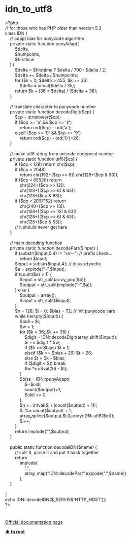 # idn_to_utf8




<div class="phpcode"><span class="html">
<span class="default">&lt;?php<br></span><span class="comment">// for those who has PHP older than version 5.3<br></span><span class="keyword">class </span><span class="default">IDN </span><span class="keyword">{<br>&#xA0; &#xA0; </span><span class="comment">// adapt bias for punycode algorithm<br>&#xA0; &#xA0; </span><span class="keyword">private static function </span><span class="default">punyAdapt</span><span class="keyword">(<br>&#xA0; &#xA0; &#xA0; &#xA0; </span><span class="default">$delta</span><span class="keyword">,<br>&#xA0; &#xA0; &#xA0; &#xA0; </span><span class="default">$numpoints</span><span class="keyword">,<br>&#xA0; &#xA0; &#xA0; &#xA0; </span><span class="default">$firsttime<br>&#xA0; &#xA0; </span><span class="keyword">) {<br>&#xA0; &#xA0; &#xA0; &#xA0; </span><span class="default">$delta </span><span class="keyword">= </span><span class="default">$firsttime </span><span class="keyword">? </span><span class="default">$delta </span><span class="keyword">/ </span><span class="default">700 </span><span class="keyword">: </span><span class="default">$delta </span><span class="keyword">/ </span><span class="default">2</span><span class="keyword">; <br>&#xA0; &#xA0; &#xA0; &#xA0; </span><span class="default">$delta </span><span class="keyword">+= </span><span class="default">$delta </span><span class="keyword">/ </span><span class="default">$numpoints</span><span class="keyword">;<br>&#xA0; &#xA0; &#xA0; &#xA0; for (</span><span class="default">$k </span><span class="keyword">= </span><span class="default">0</span><span class="keyword">; </span><span class="default">$delta </span><span class="keyword">&gt; </span><span class="default">455</span><span class="keyword">; </span><span class="default">$k </span><span class="keyword">+= </span><span class="default">36</span><span class="keyword">)<br>&#xA0; &#xA0; &#xA0; &#xA0; &#xA0; &#xA0; </span><span class="default">$delta </span><span class="keyword">= </span><span class="default">intval</span><span class="keyword">(</span><span class="default">$delta </span><span class="keyword">/ </span><span class="default">35</span><span class="keyword">);<br>&#xA0; &#xA0; &#xA0; &#xA0; return </span><span class="default">$k </span><span class="keyword">+ (</span><span class="default">36 </span><span class="keyword">* </span><span class="default">$delta</span><span class="keyword">) / (</span><span class="default">$delta </span><span class="keyword">+ </span><span class="default">38</span><span class="keyword">);<br>&#xA0; &#xA0; }<br> <br>&#xA0; &#xA0; </span><span class="comment">// translate character to punycode number<br>&#xA0; &#xA0; </span><span class="keyword">private static function </span><span class="default">decodeDigit</span><span class="keyword">(</span><span class="default">$cp</span><span class="keyword">) {<br>&#xA0; &#xA0; &#xA0; &#xA0; </span><span class="default">$cp </span><span class="keyword">= </span><span class="default">strtolower</span><span class="keyword">(</span><span class="default">$cp</span><span class="keyword">);<br>&#xA0; &#xA0; &#xA0; &#xA0; if (</span><span class="default">$cp </span><span class="keyword">&gt;= </span><span class="string">&apos;a&apos; </span><span class="keyword">&amp;&amp; </span><span class="default">$cp </span><span class="keyword">&lt;= </span><span class="string">&apos;z&apos;</span><span class="keyword">)<br>&#xA0; &#xA0; &#xA0; &#xA0; &#xA0; &#xA0; return </span><span class="default">ord</span><span class="keyword">(</span><span class="default">$cp</span><span class="keyword">) - </span><span class="default">ord</span><span class="keyword">(</span><span class="string">&apos;a&apos;</span><span class="keyword">);<br>&#xA0; &#xA0; &#xA0; &#xA0; elseif (</span><span class="default">$cp </span><span class="keyword">&gt;= </span><span class="string">&apos;0&apos; </span><span class="keyword">&amp;&amp; </span><span class="default">$cp </span><span class="keyword">&lt;= </span><span class="string">&apos;9&apos;</span><span class="keyword">)<br>&#xA0; &#xA0; &#xA0; &#xA0; &#xA0; &#xA0; return </span><span class="default">ord</span><span class="keyword">(</span><span class="default">$cp</span><span class="keyword">) - </span><span class="default">ord</span><span class="keyword">(</span><span class="string">&apos;0&apos;</span><span class="keyword">)+</span><span class="default">26</span><span class="keyword">;<br>&#xA0; &#xA0; }<br> <br>&#xA0; &#xA0; </span><span class="comment">// make utf8 string from unicode codepoint number<br>&#xA0; &#xA0; </span><span class="keyword">private static function </span><span class="default">utf8</span><span class="keyword">(</span><span class="default">$cp</span><span class="keyword">) {<br>&#xA0; &#xA0; &#xA0; &#xA0; if (</span><span class="default">$cp </span><span class="keyword">&lt; </span><span class="default">128</span><span class="keyword">) return </span><span class="default">chr</span><span class="keyword">(</span><span class="default">$cp</span><span class="keyword">);<br>&#xA0; &#xA0; &#xA0; &#xA0; if (</span><span class="default">$cp </span><span class="keyword">&lt; </span><span class="default">2048</span><span class="keyword">) <br>&#xA0; &#xA0; &#xA0; &#xA0; &#xA0; &#xA0; return </span><span class="default">chr</span><span class="keyword">(</span><span class="default">192</span><span class="keyword">+(</span><span class="default">$cp </span><span class="keyword">&gt;&gt; </span><span class="default">6</span><span class="keyword">)).</span><span class="default">chr</span><span class="keyword">(</span><span class="default">128</span><span class="keyword">+(</span><span class="default">$cp </span><span class="keyword">&amp; </span><span class="default">63</span><span class="keyword">));<br>&#xA0; &#xA0; &#xA0; &#xA0; if (</span><span class="default">$cp </span><span class="keyword">&lt; </span><span class="default">65536</span><span class="keyword">) return <br>&#xA0; &#xA0; &#xA0; &#xA0; &#xA0; &#xA0; </span><span class="default">chr</span><span class="keyword">(</span><span class="default">224</span><span class="keyword">+(</span><span class="default">$cp </span><span class="keyword">&gt;&gt; </span><span class="default">12</span><span class="keyword">)).<br>&#xA0; &#xA0; &#xA0; &#xA0; &#xA0; &#xA0; </span><span class="default">chr</span><span class="keyword">(</span><span class="default">128</span><span class="keyword">+((</span><span class="default">$cp </span><span class="keyword">&gt;&gt; </span><span class="default">6</span><span class="keyword">) &amp; </span><span class="default">63</span><span class="keyword">)).<br>&#xA0; &#xA0; &#xA0; &#xA0; &#xA0; &#xA0; </span><span class="default">chr</span><span class="keyword">(</span><span class="default">128</span><span class="keyword">+(</span><span class="default">$cp </span><span class="keyword">&amp; </span><span class="default">63</span><span class="keyword">));<br>&#xA0; &#xA0; &#xA0; &#xA0; if (</span><span class="default">$cp </span><span class="keyword">&lt; </span><span class="default">2097152</span><span class="keyword">) return <br>&#xA0; &#xA0; &#xA0; &#xA0; &#xA0; &#xA0; </span><span class="default">chr</span><span class="keyword">(</span><span class="default">240</span><span class="keyword">+(</span><span class="default">$cp </span><span class="keyword">&gt;&gt; </span><span class="default">18</span><span class="keyword">)).<br>&#xA0; &#xA0; &#xA0; &#xA0; &#xA0; &#xA0; </span><span class="default">chr</span><span class="keyword">(</span><span class="default">128</span><span class="keyword">+((</span><span class="default">$cp </span><span class="keyword">&gt;&gt; </span><span class="default">12</span><span class="keyword">) &amp; </span><span class="default">63</span><span class="keyword">)).<br>&#xA0; &#xA0; &#xA0; &#xA0; &#xA0; &#xA0; </span><span class="default">chr</span><span class="keyword">(</span><span class="default">128</span><span class="keyword">+((</span><span class="default">$cp </span><span class="keyword">&gt;&gt; </span><span class="default">6</span><span class="keyword">) &amp; </span><span class="default">63</span><span class="keyword">)).<br>&#xA0; &#xA0; &#xA0; &#xA0; &#xA0; &#xA0; </span><span class="default">chr</span><span class="keyword">(</span><span class="default">128</span><span class="keyword">+(</span><span class="default">$cp </span><span class="keyword">&amp; </span><span class="default">63</span><span class="keyword">));<br>&#xA0; &#xA0; &#xA0; &#xA0; </span><span class="comment">// it should never get here <br>&#xA0; &#xA0; </span><span class="keyword">}<br> <br>&#xA0; &#xA0; </span><span class="comment">// main decoding function<br>&#xA0; &#xA0; </span><span class="keyword">private static function </span><span class="default">decodePart</span><span class="keyword">(</span><span class="default">$input</span><span class="keyword">) {<br>&#xA0; &#xA0; &#xA0; &#xA0; if (</span><span class="default">substr</span><span class="keyword">(</span><span class="default">$input</span><span class="keyword">,</span><span class="default">0</span><span class="keyword">,</span><span class="default">4</span><span class="keyword">) != </span><span class="string">&quot;xn--&quot;</span><span class="keyword">) </span><span class="comment">// prefix check...<br>&#xA0; &#xA0; &#xA0; &#xA0; &#xA0; &#xA0; </span><span class="keyword">return </span><span class="default">$input</span><span class="keyword">;<br>&#xA0; &#xA0; &#xA0; &#xA0; </span><span class="default">$input </span><span class="keyword">= </span><span class="default">substr</span><span class="keyword">(</span><span class="default">$input</span><span class="keyword">,</span><span class="default">4</span><span class="keyword">); </span><span class="comment">// discard prefix<br>&#xA0; &#xA0; &#xA0; &#xA0; </span><span class="default">$a </span><span class="keyword">= </span><span class="default">explode</span><span class="keyword">(</span><span class="string">&quot;-&quot;</span><span class="keyword">,</span><span class="default">$input</span><span class="keyword">);<br>&#xA0; &#xA0; &#xA0; &#xA0; if (</span><span class="default">count</span><span class="keyword">(</span><span class="default">$a</span><span class="keyword">) &gt; </span><span class="default">1</span><span class="keyword">) {<br>&#xA0; &#xA0; &#xA0; &#xA0; &#xA0; &#xA0; </span><span class="default">$input </span><span class="keyword">= </span><span class="default">str_split</span><span class="keyword">(</span><span class="default">array_pop</span><span class="keyword">(</span><span class="default">$a</span><span class="keyword">));<br>&#xA0; &#xA0; &#xA0; &#xA0; &#xA0; &#xA0; </span><span class="default">$output </span><span class="keyword">= </span><span class="default">str_split</span><span class="keyword">(</span><span class="default">implode</span><span class="keyword">(</span><span class="string">&quot;-&quot;</span><span class="keyword">,</span><span class="default">$a</span><span class="keyword">));<br>&#xA0; &#xA0; &#xA0; &#xA0; } else {<br>&#xA0; &#xA0; &#xA0; &#xA0; &#xA0; &#xA0; </span><span class="default">$output </span><span class="keyword">= array();<br>&#xA0; &#xA0; &#xA0; &#xA0; &#xA0; &#xA0; </span><span class="default">$input </span><span class="keyword">= </span><span class="default">str_split</span><span class="keyword">(</span><span class="default">$input</span><span class="keyword">);<br>&#xA0; &#xA0; &#xA0; &#xA0; }<br>&#xA0; &#xA0; &#xA0; &#xA0; </span><span class="default">$n </span><span class="keyword">= </span><span class="default">128</span><span class="keyword">; </span><span class="default">$i </span><span class="keyword">= </span><span class="default">0</span><span class="keyword">; </span><span class="default">$bias </span><span class="keyword">= </span><span class="default">72</span><span class="keyword">; </span><span class="comment">// init punycode vars<br>&#xA0; &#xA0; &#xA0; &#xA0; </span><span class="keyword">while (!empty(</span><span class="default">$input</span><span class="keyword">)) {<br>&#xA0; &#xA0; &#xA0; &#xA0; &#xA0; &#xA0; </span><span class="default">$oldi </span><span class="keyword">= </span><span class="default">$i</span><span class="keyword">;<br>&#xA0; &#xA0; &#xA0; &#xA0; &#xA0; &#xA0; </span><span class="default">$w </span><span class="keyword">= </span><span class="default">1</span><span class="keyword">;<br>&#xA0; &#xA0; &#xA0; &#xA0; &#xA0; &#xA0; for (</span><span class="default">$k </span><span class="keyword">= </span><span class="default">36</span><span class="keyword">;;</span><span class="default">$k </span><span class="keyword">+= </span><span class="default">36</span><span class="keyword">) {<br>&#xA0; &#xA0; &#xA0; &#xA0; &#xA0; &#xA0; &#xA0; &#xA0; </span><span class="default">$digit </span><span class="keyword">= </span><span class="default">IDN</span><span class="keyword">::</span><span class="default">decodeDigit</span><span class="keyword">(</span><span class="default">array_shift</span><span class="keyword">(</span><span class="default">$input</span><span class="keyword">));<br>&#xA0; &#xA0; &#xA0; &#xA0; &#xA0; &#xA0; &#xA0; &#xA0; </span><span class="default">$i </span><span class="keyword">+= </span><span class="default">$digit </span><span class="keyword">* </span><span class="default">$w</span><span class="keyword">;<br>&#xA0; &#xA0; &#xA0; &#xA0; &#xA0; &#xA0; &#xA0; &#xA0; if (</span><span class="default">$k </span><span class="keyword">&lt;= </span><span class="default">$bias</span><span class="keyword">) </span><span class="default">$t </span><span class="keyword">= </span><span class="default">1</span><span class="keyword">;<br>&#xA0; &#xA0; &#xA0; &#xA0; &#xA0; &#xA0; &#xA0; &#xA0; elseif (</span><span class="default">$k </span><span class="keyword">&gt;= </span><span class="default">$bias </span><span class="keyword">+ </span><span class="default">26</span><span class="keyword">) </span><span class="default">$t </span><span class="keyword">= </span><span class="default">26</span><span class="keyword">;<br>&#xA0; &#xA0; &#xA0; &#xA0; &#xA0; &#xA0; &#xA0; &#xA0; else </span><span class="default">$t </span><span class="keyword">= </span><span class="default">$k </span><span class="keyword">- </span><span class="default">$bias</span><span class="keyword">;<br>&#xA0; &#xA0; &#xA0; &#xA0; &#xA0; &#xA0; &#xA0; &#xA0; if (</span><span class="default">$digit </span><span class="keyword">&lt; </span><span class="default">$t</span><span class="keyword">) break;<br>&#xA0; &#xA0; &#xA0; &#xA0; &#xA0; &#xA0; &#xA0; &#xA0; </span><span class="default">$w </span><span class="keyword">*= </span><span class="default">intval</span><span class="keyword">(</span><span class="default">36 </span><span class="keyword">- </span><span class="default">$t</span><span class="keyword">);<br>&#xA0; &#xA0; &#xA0; &#xA0; &#xA0; &#xA0; }<br>&#xA0; &#xA0; &#xA0; &#xA0; &#xA0; &#xA0; </span><span class="default">$bias </span><span class="keyword">= </span><span class="default">IDN</span><span class="keyword">::</span><span class="default">punyAdapt</span><span class="keyword">(<br>&#xA0; &#xA0; &#xA0; &#xA0; &#xA0; &#xA0; &#xA0; &#xA0; </span><span class="default">$i</span><span class="keyword">-</span><span class="default">$oldi</span><span class="keyword">,<br>&#xA0; &#xA0; &#xA0; &#xA0; &#xA0; &#xA0; &#xA0; &#xA0; </span><span class="default">count</span><span class="keyword">(</span><span class="default">$output</span><span class="keyword">)+</span><span class="default">1</span><span class="keyword">,<br>&#xA0; &#xA0; &#xA0; &#xA0; &#xA0; &#xA0; &#xA0; &#xA0; </span><span class="default">$oldi </span><span class="keyword">== </span><span class="default">0<br>&#xA0; &#xA0; &#xA0; &#xA0; &#xA0; &#xA0; </span><span class="keyword">);<br>&#xA0; &#xA0; &#xA0; &#xA0; &#xA0; &#xA0; </span><span class="default">$n </span><span class="keyword">+= </span><span class="default">intval</span><span class="keyword">(</span><span class="default">$i </span><span class="keyword">/ (</span><span class="default">count</span><span class="keyword">(</span><span class="default">$output</span><span class="keyword">) + </span><span class="default">1</span><span class="keyword">));<br>&#xA0; &#xA0; &#xA0; &#xA0; &#xA0; &#xA0; </span><span class="default">$i </span><span class="keyword">%= </span><span class="default">count</span><span class="keyword">(</span><span class="default">$output</span><span class="keyword">) + </span><span class="default">1</span><span class="keyword">;<br>&#xA0; &#xA0; &#xA0; &#xA0; &#xA0; &#xA0; </span><span class="default">array_splice</span><span class="keyword">(</span><span class="default">$output</span><span class="keyword">,</span><span class="default">$i</span><span class="keyword">,</span><span class="default">0</span><span class="keyword">,array(</span><span class="default">IDN</span><span class="keyword">::</span><span class="default">utf8</span><span class="keyword">(</span><span class="default">$n</span><span class="keyword">)));<br>&#xA0; &#xA0; &#xA0; &#xA0; &#xA0; &#xA0; </span><span class="default">$i</span><span class="keyword">++;<br>&#xA0; &#xA0; &#xA0; &#xA0; }<br>&#xA0; &#xA0; &#xA0; &#xA0; return </span><span class="default">implode</span><span class="keyword">(</span><span class="string">&quot;&quot;</span><span class="keyword">,</span><span class="default">$output</span><span class="keyword">);<br>&#xA0; &#xA0; }<br> <br>&#xA0; &#xA0; public static function </span><span class="default">decodeIDN</span><span class="keyword">(</span><span class="default">$name</span><span class="keyword">) {<br>&#xA0; &#xA0; &#xA0; &#xA0; </span><span class="comment">// split it, parse it and put it back together<br>&#xA0; &#xA0; &#xA0; &#xA0; </span><span class="keyword">return <br>&#xA0; &#xA0; &#xA0; &#xA0; &#xA0; &#xA0; </span><span class="default">implode</span><span class="keyword">(<br>&#xA0; &#xA0; &#xA0; &#xA0; &#xA0; &#xA0; &#xA0; &#xA0; </span><span class="string">&quot;.&quot;</span><span class="keyword">,<br>&#xA0; &#xA0; &#xA0; &#xA0; &#xA0; &#xA0; &#xA0; &#xA0; </span><span class="default">array_map</span><span class="keyword">(</span><span class="string">&quot;IDN::decodePart&quot;</span><span class="keyword">,</span><span class="default">explode</span><span class="keyword">(</span><span class="string">&quot;.&quot;</span><span class="keyword">,</span><span class="default">$name</span><span class="keyword">))<br>&#xA0; &#xA0; &#xA0; &#xA0; &#xA0; &#xA0; );<br>&#xA0; &#xA0; }<br> <br>}<br>echo </span><span class="default">IDN</span><span class="keyword">::</span><span class="default">decodeIDN</span><span class="keyword">(</span><span class="default">$_SERVER</span><span class="keyword">[</span><span class="string">&apos;HTTP_HOST&apos;</span><span class="keyword">]);<br></span><span class="default">?&gt;</span>
</span>
</div>
  

#

[Official documentation page](https://www.php.net/manual/en/function.idn-to-utf8.php)

**[⬆ to root](/)**